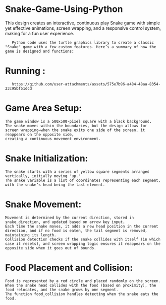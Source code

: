 # Snake-Game-Using-Python

This design creates an interactive, continuous play Snake game with simple yet effective animations, screen wrapping, and a responsive control system, making for a fun user experience.

       Python code uses the turtle graphics library to create a classic "Snake" game with a few custom features. Here’s a summary of how the game is designed and functions:

# Running :
       https://github.com/user-attachments/assets/575e7b96-a484-48aa-8354-23c95bf51dcd
# Game Area Setup:
    
    The game window is a 500x500-pixel square with a black background.
    The snake moves within the boundaries, but the design allows for screen wrapping—when the snake exits one side of the screen, it reappears on the opposite side, 
    creating a continuous movement environment.
    
# Snake Initialization:

    The snake starts with a series of yellow square segments arranged vertically, initially moving "up."
    The snake variable is a list of coordinates representing each segment, with the snake’s head being the last element.

# Snake Movement:

    Movement is determined by the current direction, stored in snake_direction, and updated based on arrow key input.
    Each time the snake moves, it adds a new head position in the current direction, and if no food is eaten, the tail segment is removed, maintaining its length.
    Collision detection checks if the snake collides with itself (in which case it resets), and screen wrapping logic ensures it reappears on the opposite side when it goes out of bounds.

# Food Placement and Collision:

    Food is represented by a red circle and placed randomly on the screen.
    When the snake head collides with the food (based on proximity), the food relocates, and the snake grows by one segment.
    The function food_collision handles detecting when the snake eats the food.

    

